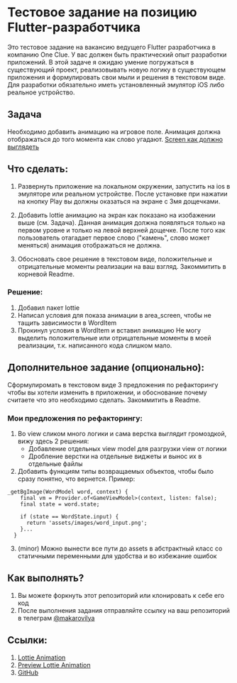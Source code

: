 # Тестовое задание на позицию Flutter-разработчика

Это тестовое задание на вакансию ведущего Flutter разработчика в компанию One Clue. У вас должен быть практический опыт разработки приложений. В этой задаче я ожидаю умение погружаться в существующий проект, реализовывать новую логику в существующем приложения и формулировать свои мыли и решения в текстовом виде.
Для разработки обязательно иметь установленный эмулятор iOS либо реальное устройство.

## Задача
Необходимо добавить анимацию на игровое поле. Анимация должна отображаться до того момента как слово угадают.
[Screen как должно выглядеть](https://github.com/imakarov/olympian-flutter-test/blob/master/test-flutter.png)

## Что сделать:
1. Развернуть приложение на локальном окружении, запустить на ios в эмуляторе или реальном устройстве. После установке при нажатии на кнопку Play вы должны оказаться на экране с 3мя дощечками.

2. Добавить lottie анимацию на экран как показано на изобажении выше (см. Задача). Данная анимация должна появляться только на первом уровне и только на левой верхней дощечке. После того как пользователь отагадает первое слово ("камень", слово может меняться) анимация отображаться не должна.

3. Обосновать свое решение в текстовом виде, положительные и отрицательные моменты реализации на ваш взгляд. Закоммитить в корневой Readme.

### Решение:
1. Добавил пакет lottie
2. Написал условия для показа анимации в area_screen, чтобы не тащить зависимости в WordItem
3. Прокинул условия в WordItem и вставил анимацию
Не могу выделить положительные или отрицательные моменты в моей реализации, т.к. написанного кода слишком мало.

## Дополнительное задание (опционально):
Сформулиромать в текстовом виде 3 предложения по рефакторингу чтобы вы хотели изменить в приложении, и обоснование почему считаете что это необходимо сделать. Закоммитить в Readme.

### Мои предложения по рефакторингу:
1. Во view сликом много логики и сама верстка выглядит громоздкой, вижу здесь 2 решения:
    - Добавление отдельных view model для разгрузки view от логики
    - Дробление верстки на отдельные виджеты и вынос их в отдельные файлы
2. Добавить функциям типы возвращаемых объектов, чтобы было сразу понятно, что вернется.
Пример:
```
_getBgImage(WordModel word, context) {
    final vm = Provider.of<GameViewModel>(context, listen: false);
    final state = word.state;

    if (state == WordState.input) {
      return 'assets/images/word_input.png';
    }...
  }
```
3. (minor) Можно вынести все пути до assets в абстрактный класс со статичными переменными для удобства и во избежание ошибок

## Как выполнять?
1. Вы можете форкнуть этот репозиторий или клонировать к себе его код
2. После выполнения задания отправляйте ссылку на ваш репозиторий в телеграм [@makarovilya](https://t.me/makarovilya) 

## Ссылки:
1. [Lottie Animation](https://raw.githubusercontent.com/imakarov/olympian-flutter-test/master/Animation.json)
2. [Preview Lottie Animation](https://app.lottiefiles.com/preview)
3. [GitHub](https://github.com/imakarov/olympian_flutter_test)